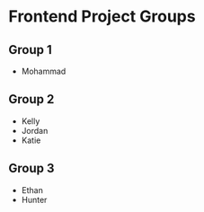 
# Frontend Project Groups 


## Group 1
- Mohammad 


## Group 2
- Kelly 
- Jordan 
- Katie 


## Group 3 
- Ethan
- Hunter